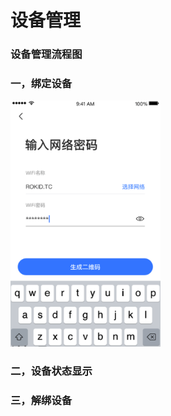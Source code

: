 # 设备管理

### 设备管理流程图





### 一，绑定设备



<img width="240" alt="faceupdateactivity" src="images/wifi.png">

### 二，设备状态显示



### 三，解绑设备


### 
